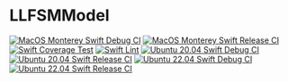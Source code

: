 # LLFSMModel
[![MacOS Monterey Swift Debug CI](https://github.com/mipalgu/LLFSMModel/actions/workflows/ci-macOS-debug.yml/badge.svg)](https://github.com/mipalgu/LLFSMModel/actions/workflows/ci-macOS-debug.yml)
[![MacOS Monterey Swift Release CI](https://github.com/mipalgu/LLFSMModel/actions/workflows/ci-macOS-release.yml/badge.svg)](https://github.com/mipalgu/LLFSMModel/actions/workflows/ci-macOS-release.yml)
[![Swift Coverage Test](https://github.com/mipalgu/LLFSMModel/actions/workflows/cov.yml/badge.svg)](https://github.com/mipalgu/LLFSMModel/actions/workflows/cov.yml)
[![Swift Lint](https://github.com/mipalgu/LLFSMModel/actions/workflows/swiftlint.yml/badge.svg)](https://github.com/mipalgu/LLFSMModel/actions/workflows/swiftlint.yml)
[![Ubuntu 20.04 Swift Debug CI](https://github.com/mipalgu/LLFSMModel/actions/workflows/ci-linux-debug.yml/badge.svg)](https://github.com/mipalgu/LLFSMModel/actions/workflows/ci-linux-debug.yml)
[![Ubuntu 20.04 Swift Release CI](https://github.com/mipalgu/LLFSMModel/actions/workflows/ci-linux-release.yml/badge.svg)](https://github.com/mipalgu/LLFSMModel/actions/workflows/ci-linux-release.yml)
[![Ubuntu 22.04 Swift Debug CI](https://github.com/mipalgu/LLFSMModel/actions/workflows/ci-linux-debug-22_04.yml/badge.svg)](https://github.com/mipalgu/LLFSMModel/actions/workflows/ci-linux-debug-22_04.yml)
[![Ubuntu 22.04 Swift Release CI](https://github.com/mipalgu/LLFSMModel/actions/workflows/ci-linux-release-22_04.yml/badge.svg)](https://github.com/mipalgu/LLFSMModel/actions/workflows/ci-linux-release-22_04.yml)


